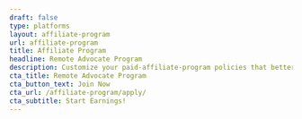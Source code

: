 ```yaml
---
draft: false
type: platforms
layout: affiliate-program
url: affiliate-program
title: Affiliate Program
headline: Remote Advocate Program
description: Customize your paid-affiliate-program policies that better fit your remote team. Either choose from the pre-packaged time off policies or create your own instantly.
cta_title: Remote Advocate Program
cta_button_text: Join Now
cta_url: /affiliate-program/apply/
cta_subtitle: Start Earnings!
---
```

